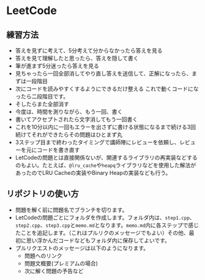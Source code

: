 # LeetCode

## 練習方法

- 答えを見ずに考えて、5分考えて分からなかったら答えを見る
- 答えを見て理解したと思ったら、答えを隠して書く
- 筆が進まず5分迷ったら答えを見る
- 見ちゃったら一回全部消してやり直し答えを送信して、正解になったら、まずは一段階目
- 次にコードを読みやすくするようにできるだけ整える これで動くコードになったら二段階目です。
- そしたらまた全部消す
- 今度は、時間を測りながら、もう一回、書く
- 書いてアクセプトされたら文字消してもう一回書く
- これを10分以内に一回もエラーを出さずに書ける状態になるまで続ける3回続けてそれができたらその問題はひとまず丸
- 3ステップ目まで終わったタイミングで講師陣にレビューを依頼し、レビューを元にコードを書き直す
- LetCodeの問題とは直接関係ないが、関連するライブラリの再実装などするのもよい。たとえば、`@lru_cache`や`heapq`ライブラリなどを使用した解法があったのでLRU Cacheの実装やBinary Heapの実装なども行う。

## リポジトリの使い方

- 問題を解く前に問題名でブランチを切ります。
- LetCodeの問題ごとにフォルダを作成します。フォルダ内は、`step1.cpp`、`step2.cpp`、`step3.cpp`と`memo.md`となります。`memo.md`内に各ステップで感じたことを追記します。（これはプルリクのメッセージでもよい）その他、最初に思い浮かんだコードなどもフォルダ内に保存してよいです。
- プルリクエストのメッセージは以下のようになります。
  - 問題へのリンク
  - 問題文概要(プレミアムの場合)
  - 次に解く問題の予告など
